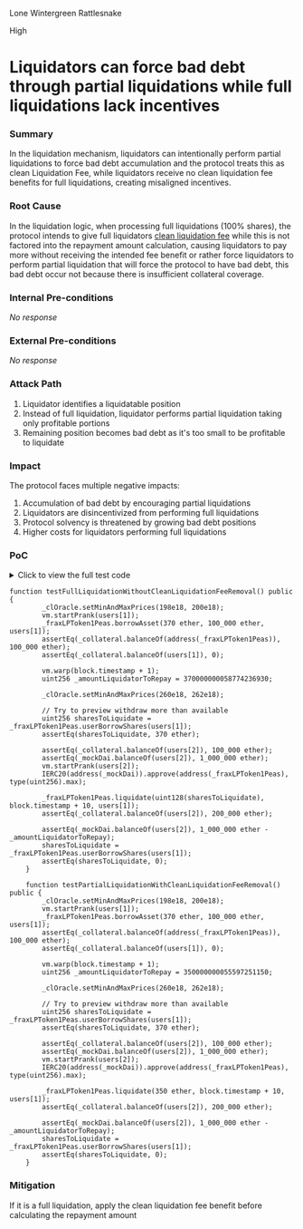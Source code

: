 Lone Wintergreen Rattlesnake

High

# Liquidators can force bad debt through partial liquidations while full liquidations lack incentives

### Summary

In the liquidation mechanism, liquidators can intentionally perform partial liquidations to force bad debt accumulation and the protocol treats this as clean Liquidation Fee, while liquidators receive no clean liquidation fee benefits for full liquidations, creating misaligned incentives.


### Root Cause

In the liquidation logic, when processing full liquidations (100% shares), the protocol intends to give full liquidators [clean liquidation fee](https://github.com/sherlock-audit/2025-01-peapods-finance/blob/d28eb19f4b39d3db7997477460f9f9c76839cb0c/fraxlend/src/contracts/FraxlendPairCore.sol#L1140-L1141) while this is not factored into the repayment amount calculation, causing liquidators to pay more without receiving the intended fee benefit or rather force liquidators to perform partial liquidation that will force the protocol to have bad debt, this bad debt occur not because there is insufficient collateral coverage.

### Internal Pre-conditions

_No response_

### External Pre-conditions

_No response_

### Attack Path

  1. Liquidator identifies a liquidatable position
  2. Instead of full liquidation, liquidator performs partial liquidation taking only profitable portions
  3. Remaining position becomes bad debt as it's too small to be profitable to liquidate

### Impact

  The protocol faces multiple negative impacts:
  1. Accumulation of bad debt by encouraging partial liquidations
  2. Liquidators are disincentivized from performing full liquidations
  3. Protocol solvency is threatened by growing bad debt positions
  4. Higher costs for liquidators performing full liquidations

### PoC

<details>
<summary>Click to view the full test code</summary>

```solidity

// SPDX-License-Identifier: UNLICENSED
pragma solidity ^0.8.19;

// forge
import {Test, console} from "forge-std/Test.sol";

// fraxlend
import {FraxlendPairDeployer, ConstructorParams} from "../src/contracts/FraxlendPairDeployer.sol";
import {FraxlendWhitelist} from "../src/contracts/FraxlendWhitelist.sol";
import {FraxlendPairRegistry} from "../src/contracts/FraxlendPairRegistry.sol";
import {FraxlendPair} from "../src/contracts/FraxlendPair.sol";
import {VariableInterestRate} from "../src/contracts/VariableInterestRate.sol";
import {IERC4626Extended} from "../src/contracts/interfaces/IERC4626Extended.sol";
import {ChainlinkSinglePriceOracle} from "../src/contracts/ChainlinkSinglePriceOracle.sol";
import "../src/contracts/mocks/LendingAssetVault.sol";

// mocks
import {IERC20} from "@openzeppelin/contracts/token/ERC20/IERC20.sol";
import {MockERC20} from "../src/contracts/mocks/MockERC20.sol";

contract Fraxlend is Test {
    /*///////////////////////////////////////////////////////////////
                            GLOBAL VARIABLES
    ///////////////////////////////////////////////////////////////*/

    // external actors
    address internal user0 = vm.addr(uint256(keccak256("User0")));
    address internal user1 = vm.addr(uint256(keccak256("User1")));
    address internal user2 = vm.addr(uint256(keccak256("User2")));

    address[] internal users = [user0, user1, user2];
    uint256[] internal _fraxPercentages = [10000, 2500, 7500, 5000];

    // fraxlend protocol actors
    address internal comptroller = vm.addr(uint256(keccak256("comptroller")));
    address internal circuitBreaker = vm.addr(uint256(keccak256("circuitBreaker")));
    address internal timelock = vm.addr(uint256(keccak256("comptroller")));

    uint16 internal fee = 100;
    uint256 internal PRECISION = 10 ** 27;

    /*///////////////////////////////////////////////////////////////
                            TEST CONTRACTS
    ///////////////////////////////////////////////////////////////*/

    // fraxlend
    FraxlendPairDeployer internal _fraxDeployer;
    FraxlendWhitelist internal _fraxWhitelist;
    FraxlendPairRegistry internal _fraxRegistry;
    VariableInterestRate internal _variableInterestRate;

    FraxlendPair internal _fraxLPToken1Peas;

    MockERC20 internal _mockDai;
    MockERC20 internal _collateral;
    MockERC20 internal _tokenB;
    MockERC20 internal _tokenC;
    ChainlinkSinglePriceOracle internal _clOracle; 
    LendingAssetVault internal _lendingAssetVault;

    event Message(string message);

    /*///////////////////////////////////////////////////////////////
                            SETUP FUNCTIONS
    ///////////////////////////////////////////////////////////////*/

    function setUp() public {
        // deploy mock tokens
        _mockDai = new MockERC20("MockDai", "MDAI");
        _collateral = new MockERC20("Collateral", "COL");
        _tokenB = new MockERC20("TokenB", "TKB");
        _tokenC = new MockERC20("TokenC", "TKC");

        _mockDai.mint(address(this), 1000000 ether);
        _collateral.mint(address(this), 1000000 ether);
        _tokenB.mint(address(this), 1000000e6);
        _tokenC.mint(address(this), 1000000 ether);

        _deployVariableInterestRate();
        _deployFraxWhitelist();
        _deployFraxPairRegistry();
        _deployFraxPairDeployer();
        _deployFraxPairs();
        _setupActors();

        _deployLendingVault();


        vm.startPrank(address(2));
        _fraxLPToken1Peas.setExternalAssetVault(IERC4626Extended(address(_lendingAssetVault)));
        vm.stopPrank();
        
    }

    function _deployVariableInterestRate() internal {
        // These values taken from existing Fraxlend Variable Rate Contract
        _variableInterestRate = new VariableInterestRate(
            "[0.5 0.2@.875 5-10k] 2 days (.75-.85)",
            87500,
            200000000000000000,
            75000,
            85000,
            158247046,
            1582470460,
            3164940920000,
            172800
        );
    }

    function _deployFraxWhitelist() internal {
        _fraxWhitelist = new FraxlendWhitelist();
    }

    function _deployFraxPairRegistry() internal {
        address[] memory _initialDeployers = new address[](0);
        _fraxRegistry = new FraxlendPairRegistry(address(this), _initialDeployers);
    }

    function _deployFraxPairDeployer() internal {
        ConstructorParams memory _params =
            ConstructorParams(address(this), address(1), address(2), address(_fraxWhitelist), address(_fraxRegistry));
        _fraxDeployer = new FraxlendPairDeployer(_params);

        _fraxDeployer.setCreationCode(type(FraxlendPair).creationCode);

        address[] memory _whitelistDeployer = new address[](1);
        _whitelistDeployer[0] = address(this);

        _fraxWhitelist.setFraxlendDeployerWhitelist(_whitelistDeployer, true);

        address[] memory _registryDeployer = new address[](1);
        _registryDeployer[0] = address(_fraxDeployer);

        _fraxRegistry.setDeployers(_registryDeployer, true);
        emit Message("1");
    }

    function _deployFraxPairs() internal {
        // moving time to help out the twap
        vm.warp(block.timestamp + 1 days);

        _clOracle = new ChainlinkSinglePriceOracle(address(0));

        emit Message("1aa");

        _fraxLPToken1Peas = FraxlendPair(
            _fraxDeployer.deploy(
                abi.encode(
                    address(_mockDai), // asset
                    address(_collateral), // collateral
                    address(_clOracle), //oracle
                    5000, // 5000, // maxOracleDeviation
                    address(_variableInterestRate), //rateContract
                    1000, //fullUtilizationRate
                    75000, // maxLtv
                    10000, // uint256 _cleanLiquidationFee
                    // 9000, // uint256 _dirtyLiquidationFee
                    0 //uint256 _protocolLiquidationFee
                )
            )
        );

        emit Message("1b");

        // deposit some asset
        IERC20(address(_mockDai)).approve(address(_fraxLPToken1Peas), type(uint256).max);
        _fraxLPToken1Peas.deposit(100_000 ether, address(this));
    }

    function _deployLendingVault() internal {
        _lendingAssetVault = new LendingAssetVault("LDA", "FLDA", address(_mockDai));

        _lendingAssetVault.setVaultWhitelist(address(_fraxLPToken1Peas), true);
        address[] memory _vaults = new address[](1);
        _vaults[0] = address(_fraxLPToken1Peas);
        uint256[] memory _maxAllocations = new uint256[](1);
        _maxAllocations[0] = 100_000 ether;
        _lendingAssetVault.setVaultMaxAllocation(_vaults, _maxAllocations);


        vm.startPrank(users[0]);
        IERC20(address(_mockDai)).approve(address(_lendingAssetVault), type(uint256).max);
        _lendingAssetVault.deposit(1_000_000 ether, users[0]);

        vm.startPrank(users[1]);
        IERC20(address(_mockDai)).approve(address(_lendingAssetVault), type(uint256).max);
        _lendingAssetVault.deposit(1_000_000 ether, users[0]);
    }

    /*////////////////////////////////////////////////////////////////
                                    HELPERS
    ////////////////////////////////////////////////////////////////*/

    function _setupActors() internal {
        for (uint256 i; i < users.length; i++) {
            vm.deal(users[i], 1000000 ether);
            vm.startPrank(users[i]);
            // _weth.deposit{value: 1000000 ether}();

            _collateral.mint(users[i], 100_000 ether);
            _tokenB.mint(users[i], 1000000e6);
            _tokenC.mint(users[i], 1000000 ether);
            _mockDai.mint(users[i], 1000000 ether);
            IERC20(address(_collateral)).approve(address(_fraxLPToken1Peas), type(uint256).max);
        }
    }
}
```
</details>

```solidity
function testFullLiquidationWithoutCleanLiquidationFeeRemoval() public {
        _clOracle.setMinAndMaxPrices(198e18, 200e18);
        vm.startPrank(users[1]);
        _fraxLPToken1Peas.borrowAsset(370 ether, 100_000 ether, users[1]);
        assertEq(_collateral.balanceOf(address(_fraxLPToken1Peas)), 100_000 ether);
        assertEq(_collateral.balanceOf(users[1]), 0);

        vm.warp(block.timestamp + 1);
        uint256 _amountLiquidatorToRepay = 370000000058774236930;

        _clOracle.setMinAndMaxPrices(260e18, 262e18);

        // Try to preview withdraw more than available
        uint256 sharesToLiquidate = _fraxLPToken1Peas.userBorrowShares(users[1]);
        assertEq(sharesToLiquidate, 370 ether);

        assertEq(_collateral.balanceOf(users[2]), 100_000 ether);
        assertEq(_mockDai.balanceOf(users[2]), 1_000_000 ether);
        vm.startPrank(users[2]);
        IERC20(address(_mockDai)).approve(address(_fraxLPToken1Peas), type(uint256).max);

        _fraxLPToken1Peas.liquidate(uint128(sharesToLiquidate), block.timestamp + 10, users[1]);
        assertEq(_collateral.balanceOf(users[2]), 200_000 ether);

        assertEq(_mockDai.balanceOf(users[2]), 1_000_000 ether - _amountLiquidatorToRepay);
        sharesToLiquidate = _fraxLPToken1Peas.userBorrowShares(users[1]);
        assertEq(sharesToLiquidate, 0);
    }

    function testPartialLiquidationWithCleanLiquidationFeeRemoval() public {
        _clOracle.setMinAndMaxPrices(198e18, 200e18);
        vm.startPrank(users[1]);
        _fraxLPToken1Peas.borrowAsset(370 ether, 100_000 ether, users[1]);
        assertEq(_collateral.balanceOf(address(_fraxLPToken1Peas)), 100_000 ether);
        assertEq(_collateral.balanceOf(users[1]), 0);

        vm.warp(block.timestamp + 1);
        uint256 _amountLiquidatorToRepay = 350000000055597251150;

        _clOracle.setMinAndMaxPrices(260e18, 262e18);

        // Try to preview withdraw more than available
        uint256 sharesToLiquidate = _fraxLPToken1Peas.userBorrowShares(users[1]);
        assertEq(sharesToLiquidate, 370 ether);

        assertEq(_collateral.balanceOf(users[2]), 100_000 ether);
        assertEq(_mockDai.balanceOf(users[2]), 1_000_000 ether);
        vm.startPrank(users[2]);
        IERC20(address(_mockDai)).approve(address(_fraxLPToken1Peas), type(uint256).max);

        _fraxLPToken1Peas.liquidate(350 ether, block.timestamp + 10, users[1]);
        assertEq(_collateral.balanceOf(users[2]), 200_000 ether);

        assertEq(_mockDai.balanceOf(users[2]), 1_000_000 ether - _amountLiquidatorToRepay);
        sharesToLiquidate = _fraxLPToken1Peas.userBorrowShares(users[1]);
        assertEq(sharesToLiquidate, 0);
    }
```



### Mitigation

If it is a full liquidation, apply the clean liquidation fee benefit before calculating the repayment amount
